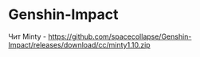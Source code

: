 # Genshin-Impact


Чит Minty - https://github.com/spacecollapse/Genshin-Impact/releases/download/cc/minty1.10.zip




